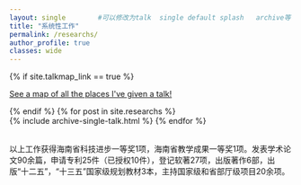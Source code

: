 ```yaml
---
layout: single        #可以修改为talk  single default splash   archive等
title: "系统性工作"
permalink: /researchs/
author_profile: true
classes: wide
---
```

<!-- 检查配置文件中的 site.talkmap_link 是否为 true。
  如果为 true，则在页面中显示一个带有链接的段落，指向 "/talkmap.html"，显示了所有演讲地点的地图。 -->
{% if site.talkmap_link == true %}

<p style="text-decoration:underline;"><a href="/talkmap.html">See a map of all the places I've given a talk!</a></p>

{% endif %}
  {% for post in site.researchs %}  
  {% include archive-single-talk.html %}
{% endfor %}


<br>
以上工作获得海南省科技进步一等奖1项，海南省教学成果一等奖1项。发表学术论文90余篇，申请专利25件（已授权10件），登记软著27项，出版著作6部，出版“十二五”，“十三五”国家级规划教材3本，主持国家级和省部厅级项目20余项。
